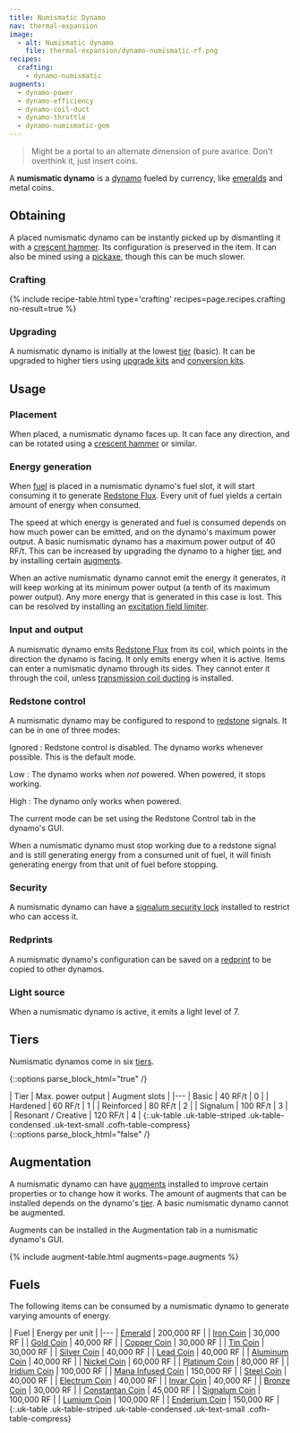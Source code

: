 ```yaml
---
title: Numismatic Dynamo
nav: thermal-expansion
image:
  - alt: Numismatic dynamo
    file: thermal-expansion/dynamo-numismatic-rf.png
recipes:
  crafting:
    - dynamo-numismatic
augments:
  - dynamo-power
  - dynamo-efficiency
  - dynamo-coil-duct
  - dynamo-throttle
  - dynamo-numismatic-gem
---
```


> Might be a portal to an alternate dimension of pure avarice. Don't overthink
> it, just insert coins.


A **numismatic dynamo** is a [dynamo](/docs/dynamos/) fueled by currency, like
[emeralds](https://minecraft.gamepedia.com/Emerald) and metal coins.


Obtaining
---------

A placed numismatic dynamo can be instantly picked up by dismantling it with a
[crescent hammer](/docs/crescent-hammer/). Its configuration is preserved in the
item. It can also be mined using a
[pickaxe](https://minecraft.gamepedia.com/Pickaxe), though this can be much
slower.

### Crafting
{% include recipe-table.html type='crafting' recipes=page.recipes.crafting no-result=true %}

### Upgrading
A numismatic dynamo is initially at the lowest [tier](#tiers) (basic). It can be
upgraded to higher tiers using [upgrade kits](/docs/upgrade-kits/) and
[conversion kits](/docs/conversion-kits/).


Usage
-----

### Placement
When placed, a numismatic dynamo faces up. It can face any direction, and can be
rotated using a [crescent hammer](/docs/crescent-hammer/) or similar.

### Energy generation
When [fuel](#fuels) is placed in a numismatic dynamo's fuel slot, it will start
consuming it to generate [Redstone Flux](/docs/redstone-flux/). Every unit of
fuel yields a certain amount of energy when consumed.

The speed at which energy is generated and fuel is consumed depends on how much
power can be emitted, and on the dynamo's maximum power output. A basic
numismatic dynamo has a maximum power output of 40 RF/t. This can be increased
by upgrading the dynamo to a higher [tier](#tiers), and by installing certain
[augments](#augmentation).

When an active numismatic dynamo cannot emit the energy it generates, it will
keep working at its minimum power output (a tenth of its maximum power output).
Any more energy that is generated in this case is lost. This can be resolved by
installing an [excitation field
limiter](/docs/augment-excitation-field-limiter/).

### Input and output
A numismatic dynamo emits [Redstone Flux](/docs/redstone-flux/) from its coil,
which points in the direction the dynamo is facing. It only emits energy when it
is active. Items can enter a numismatic dynamo through its sides. They cannot
enter it through the coil, unless [transmission coil
ducting](/docs/augment-transmission-coil-ducting/) is installed.

### Redstone control
A numismatic dynamo may be configured to respond to
[redstone](https://minecraft.gamepedia.com/Redstone) signals. It can be in one
of three modes:

Ignored
: Redstone control is disabled. The dynamo works whenever possible. This is the
default mode.

Low
: The dynamo works when *not* powered. When powered, it stops working.

High
: The dynamo only works when powered.

The current mode can be set using the Redstone Control tab in the dynamo's GUI.

When a numismatic dynamo must stop working due to a redstone signal and is still
generating energy from a consumed unit of fuel, it will finish generating energy
from that unit of fuel before stopping.

### Security
A numismatic dynamo can have a [signalum security
lock](/docs/signalum-security-lock/) installed to restrict who can access it.

### Redprints
A numismatic dynamo's configuration can be saved on a
[redprint](/docs/redprint/) to be copied to other dynamos.

### Light source
When a numismatic dynamo is active, it emits a light level of 7.


Tiers
-----

Numismatic dynamos come in six [tiers](/docs/tiers/).

{::options parse_block_html="true" /}
<div class="uk-overflow-container">
| Tier | Max. power output | Augment slots |
|---
| Basic | 40 RF/t | 0 |
| Hardened | 60 RF/t | 1 |
| Reinforced | 80 RF/t | 2 |
| Signalum | 100 RF/t | 3 |
| Resonant / Creative | 120 RF/t | 4 |
{:.uk-table .uk-table-striped .uk-table-condensed .uk-text-small .cofh-table-compress}
</div>
{::options parse_block_html="false" /}


Augmentation
------------

A numismatic dynamo can have [augments](/docs/augments/) installed to improve
certain properties or to change how it works. The amount of augments that can be
installed depends on the dynamo's [tier](#tiers). A basic numismatic dynamo
cannot be augmented.

Augments can be installed in the Augmentation tab in a numismatic dynamo's GUI.

{% include augment-table.html augments=page.augments %}


Fuels
-----

The following items can be consumed by a numismatic dynamo to generate varying
amounts of energy.

| Fuel | Energy per unit |
|---
| [Emerald](https://minecraft.gamepedia.com/Emerald) | 200,000 RF |
| [Iron Coin](/docs/iron-coin/) | 30,000 RF |
| [Gold Coin](/docs/gold-coin/) | 40,000 RF |
| [Copper Coin](/docs/copper-coin/) | 30,000 RF |
| [Tin Coin](/docs/tin-coin/) | 30,000 RF |
| [Silver Coin](/docs/silver-coin/) | 40,000 RF |
| [Lead Coin](/docs/lead-coin/) | 40,000 RF |
| [Aluminum Coin](/docs/aluminum-coin/) | 40,000 RF |
| [Nickel Coin](/docs/nickel-coin/) | 60,000 RF |
| [Platinum Coin](/docs/platinum-coin/) | 80,000 RF |
| [Iridium Coin](/docs/iridium-coin/) | 100,000 RF |
| [Mana Infused Coin](/docs/mana-infused-coin/) | 150,000 RF |
| [Steel Coin](/docs/steel-coin/) | 40,000 RF |
| [Electrum Coin](/docs/electrum-coin/) | 40,000 RF |
| [Invar Coin](/docs/invar-coin/) | 40,000 RF |
| [Bronze Coin](/docs/bronze-coin/) | 30,000 RF |
| [Constantan Coin](/docs/constantan-coin/) | 45,000 RF |
| [Signalum Coin](/docs/signalum-coin/) | 100,000 RF |
| [Lumium Coin](/docs/lumium-coin/) | 100,000 RF |
| [Enderium Coin](/docs/enderium-coin/) | 150,000 RF |
{:.uk-table .uk-table-striped .uk-table-condensed .uk-text-small .cofh-table-compress}
